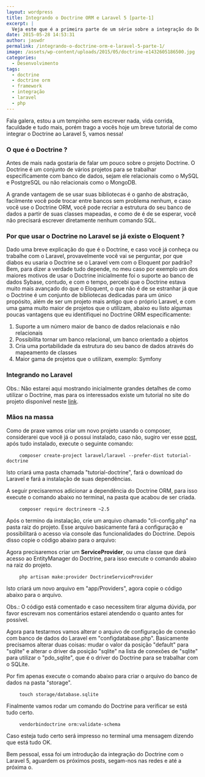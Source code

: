 ```yaml
---
layout: wordpress
title: Integrando o Doctrine ORM e Laravel 5 [parte-1]
excerpt: |
  Veja este que é a primeira parte de um série sobre a integração do Doctrine ORM, uma biblioteca para se trabalhar com banco de dados e mapeamento, com o Laravel 5 o framework mais popular atualmente para PHP
date: 2015-05-28 14:53:31
author: jaswdr
permalink: /integrando-o-doctrine-orm-e-laravel-5-parte-1/
image: /assets/wp-content/uploads/2015/05/doctrine-e1432605186500.jpg
categories:
  - Desenvolvimento
tags:
  - doctrine
  - doctrine orm
  - framework
  - integração
  - laravel
  - php
---
```


Fala galera, estou a um tempinho sem escrever nada, vida corrida, faculdade e tudo mais, porém trago a vocês hoje um breve tutorial de como integrar o Doctrine ao Laravel 5, vamos nessa!
<h3>O que é o Doctrine ?</h3>
Antes de mais nada gostaria de falar um pouco sobre o projeto Doctrine. O Doctrine é um conjunto de vários projetos para se trabalhar especificamente com banco de dados, sejam ele relacionais como o MySQL e PostgreSQL ou não relacionais como o MongoDB.

A grande vantagem de se usar suas bibliotecas é o ganho de abstração, facilmente você pode trocar entre bancos sem problema nenhum, e caso você use o Doctrine ORM, você pode recriar a estrutura do seu banco de dados a partir de suas classes mapeadas, e como de é de se esperar, você não precisará escrever diretamente nenhum comando SQL.
<h3>Por que usar o Doctrine no Laravel se já existe o Eloquent ?</h3>
Dado uma breve explicação do que é o Doctrine, e caso você já conheça ou trabalhe com o Laravel, provavelmente você vai se perguntar, por que diabos eu usaria o Doctrine se o Laravel vem com o Eloquent por padrão? Bem, para dizer a verdade tudo depende, no meu caso por exemplo um dos maiores motivos de usar o Doctrine inicialmente foi o suporte ao banco de dados Sybase, contudo, e com o tempo, percebi que o Doctrine estava muito mais avançado do que o Eloquent, o que não é de se estranhar já que o Doctrine é um conjunto de bibliotecas dedicadas para um único propósito, além de ser um projeto mais antigo que o próprio Laravel, e com uma gama muito maior de projetos que o utilizam, abaixo eu listo algumas poucas vantagens que eu identifiquei no Doctrine ORM especificamente:
<ol>
	<li>Suporte a um número maior de banco de dados relacionais e não relacionais</li>
	<li>Possibilita tornar um banco relacional, um banco orientado a objetos</li>
	<li>Cria uma portabilidade da estrutura do seu banco de dados através do mapeamento de classes</li>
	<li>Maior gama de projetos que o utilizam, exemplo: Symfony</li>
</ol>
<h3>Integrando no Laravel</h3>
Obs.: Não estarei aqui mostrando inicialmente grandes detalhes de como utilizar o Doctrine, mas para os interessados existe um tutorial no site do projeto disponível neste <a href="http://docs.doctrine-project.org/en/latest/#getting-started" target="_blank">link</a>.
<h3>Mãos na massa</h3>
Como de praxe vamos criar um novo projeto usando o composer, considerarei que você já o possui instalado, caso não, sugiro ver esse <a href="/controle-de-dependencia-em-php-usando-o-composer/">post</a>, após tudo instalado, execute o seguinte comando:
<pre>    <code>composer create-project laravel/laravel --prefer-dist tutorial-doctrine</code>
</pre>
Isto criará uma pasta chamada "tutorial-doctrine", fará o download do Laravel e fará a instalação de suas dependências.

A seguir precisaremos adicionar a dependência do Doctrine ORM, para isso execute o comando abaixo no terminal, na pasta que acabou de ser criada.
<pre>    <code>composer require doctrineorm ~2.5</code>
</pre>
Após o termino da instalação, crie um arquivo chamado "cli-config.php" na pasta raiz do projeto. Esse arquivo basicamente fará a configuração e possibilitará o acesso via console das funcionalidades do Doctrine. Depois disso copie o código abaixo para o arquivo:

<script src="https://gist.github.com/jaschweder/929ee31d0e88d439580b.js"></script>Agora precisaremos criar um <strong>ServiceProvider</strong>, ou uma classe que dará acesso ao EntityManager do Doctrine, para isso execute o comando abaixo na raiz do projeto.

<pre>    <code>php artisan make:provider DoctrineServiceProvider</code>
</pre>

Isto criará um novo arquivo em "app/Providers", agora copie o código abaixo para o arquivo.<script src="https://gist.github.com/jaschweder/feae805d6c46de15adf3.js"></script>

Obs.: O código está comentado e caso necessitem tirar alguma dúvida, por favor escrevam nos comentários estarei atendendo o quanto antes for possível.

Agora para testarmos vamos alterar o arquivo de configuração de conexão com banco de dados do Laravel em "configdatabase.php". Basicamente precisamos alterar duas coisas: mudar o valor da posição "default" para "sqlite" e alterar o driver da posição "sqlite" na lista de conexões de "sqlite" para utilizar o "pdo_sqlite", que é o driver do Doctrine para se trabalhar com o SQLite.

Por fim apenas execute o comando abaixo para criar o arquivo do banco de dados na pasta "storage".
<pre>    <code>touch storage/database.sqlite</code>
</pre>
Finalmente vamos rodar um comando do Doctrine para verificar se está tudo certo.
<pre>    <code>vendorbindoctrine orm:validate-schema</code>
</pre>
Caso esteja tudo certo será impresso no terminal uma mensagem dizendo que está tudo OK.

Bem pessoal, essa foi um introdução da integração do Doctrine com o Laravel 5, aguardem os próximos posts, segam-nos nas redes e até a próxima o.